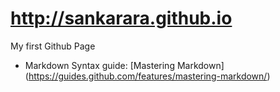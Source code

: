 # http://sankarara.github.io

My first Github Page
* Markdown Syntax guide: [Mastering Markdown] (https://guides.github.com/features/mastering-markdown/)
